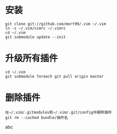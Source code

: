 安装
================
    git clone git://github.com/mert99/.vim ~/.vim
    ln -s ~/.vim/vimrc ~/.vimrc
    cd ~/.vim 
    git submodule update --init

升级所有插件
================
    cd ~/.vim
    git submodule foreach git pull origin master

删除插件
================
    在~/.vim/.gitmodules和~/.vim/.git/config中删除插件
    git rm --cached bundle/插件名


abc
